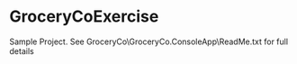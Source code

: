 # GroceryCoExercise
Sample Project.  See GroceryCo\GroceryCo.ConsoleApp\ReadMe.txt for full details
